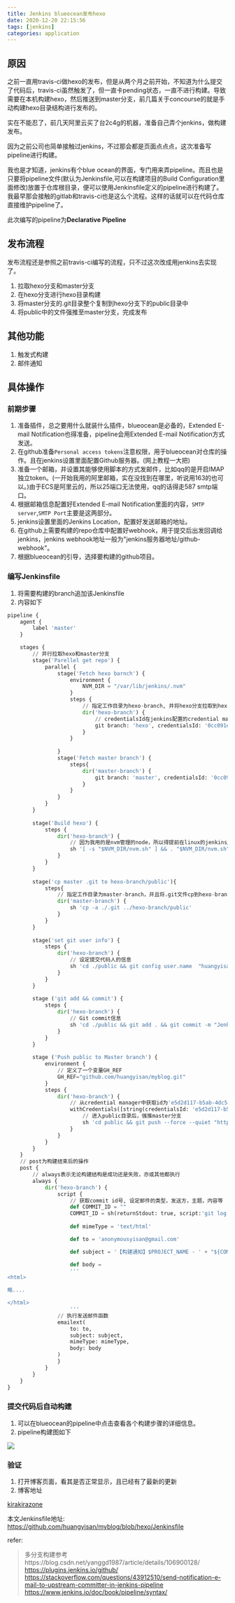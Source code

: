 ```yaml
---
title: Jenkins blueocean发布hexo
date: 2020-12-20 22:15:56
tags: [jenkins]
categories: application
---
```


## 原因

之前一直用travis-ci做hexo的发布，但是从两个月之前开始，不知道为什么提交了代码后，travis-ci虽然触发了，但一直卡pending状态，一直不进行构建。导致需要在本机构建hexo，然后推送到master分支，前几篇关于concourse的就是手动构建hexo目录结构进行发布的。

<!-- more -->

实在不能忍了，前几天阿里云买了台2c4g的机器，准备自己弄个jenkins，做构建发布。

因为之前公司也简单接触过jenkins，不过那会都是页面点点点，这次准备写pipeline进行构建。

我也是才知道，jenkins有个blue ocean的界面，专门用来弄pipeline。而且也是只要将pipeline文件(默认为Jenkinsfile,可以在构建项目的Build Configuration里面修改)放置于仓库根目录，便可以使用Jenkinsfile定义的pipeline进行构建了。我最早那会接触的gitlab和travis-ci也是这么个流程。这样的话就可以在代码仓库直接维护pipeline了。

此次编写的pipeline为**Declarative Pipeline**

## 发布流程

发布流程还是参照之前travis-ci编写的流程，只不过这次改成用jenkins去实现了。

1. 拉取hexo分支和master分支
2. 在hexo分支进行hexo目录构建
3. 将master分支的.git目录整个复制到hexo分支下的public目录中
4. 将public中的文件强推至master分支，完成发布

## 其他功能

1. 触发式构建
2. 邮件通知


## 具体操作

### 前期步骤

1. 准备插件，总之要用什么就装什么插件，blueocean是必备的，Extended E-mail Notification也得准备，pipeline会用Extended E-mail Notification方式发送。
2. 在github准备`Personal access tokens`注意权限，用于blueocean对仓库的操作。且在jenkins设置里面配置Github服务器。(网上教程一大把)
3. 准备一个邮箱，并设置其能够使用脚本的方式发邮件，比如qq的是开启IMAP独立token。(一开始我用的阿里邮箱，实在没找到在哪里，听说用163的也可以。)由于ECS是阿里云的，所以25端口无法使用，qq的话得走587 smtp端口。
4. 根据邮箱信息配置好Extended E-mail Notification里面的内容，`SMTP server`,`SMTP Port`主要是这两部分。
5. jenkins设置里面的Jenkins Location，配置好发送邮箱的地址。
6. 在github上需要构建的repo仓库中配置好webhook，用于提交后出发回调给jenkins，jenkins webhook地址一般为"jenkins服务器地址/github-webhook"。
7. 根据blueocean的引导，选择要构建的github项目。

### 编写Jenkinsfile

1. 将需要构建的branch追加该Jenkinsfile
2. 内容如下


```python
pipeline {
    agent {
        label 'master'
    }

    stages {
        // 并行拉取hexo和master分支
        stage('Parellel get repo') {
            parallel {
                stage('Fetch hexo barnch') {
                    environment {
                        NVM_DIR = "/var/lib/jenkins/.nvm"
                    }
                    steps {
                        // 指定工作目录为hexo-branch, 并将hexo分支拉取到hexo-branch目录，如果没有这个目录则创建。
                        dir('hexo-branch') {
                            // credentialsId在jenkins配置的credential manager中可以找到，也就是之前配置的Personal access tokens对应的id
                            git branch: 'hexo', credentialsId: '0cc091e1-b69f-4e1d-b8c6-b7a9df25e438', url: 'https://github.com/huangyisan/myblog.git'
                        }
                    }
                    
                }
                stage('Fetch master branch') {
                    steps{
                        dir('master-branch') {
                            git branch: 'master', credentialsId: '0cc091e1-b69f-4e1d-b8c6-b7a9df25e438', url: 'https://github.com/huangyisan/myblog.git'
                        }
                    }
                }
            }
        }
        
        stage('Build hexo') {
            steps {
                dir('hexo-branch') {
                    // 因为我用的是nvm管理的node，所以得提前在linux的jenkins用户下安装nvm，这边是引入环境，并且构建hexo
                    sh '[ -s "$NVM_DIR/nvm.sh" ] && . "$NVM_DIR/nvm.sh" && npm install && hexo clean && hexo g'
                }
            }
        }
        
        stage('cp master .git to hexo-branch/public'){
            steps{
                // 指定工作目录为master-branch，并且将.git文件cp到hexo-branch下的public中
                dir('master-branch') {
                    sh 'cp -a ./.git ../hexo-branch/public'
                }
            }
        }
        
        stage('set git user info') {
            steps {
                dir('hexo-branch') {
                    // 设定提交代码人的信息
                    sh 'cd ./public && git config user.name  "huangyisan" && git config user.email "anonymousyisan@gmail.com"' 
                }
            }
        }
        
        stage ('git add && commit') {
            steps {
                dir('hexo-branch') {
                    // Git commit信息
                    sh 'cd ./public && git add . && git commit -m "Jenkins CI Auto Builder at `date +"%Y-%m-%d %H:%M"`" '
                }
            }
        }
        
        stage ('Push public to Master branch') {
            environment {
                // 定义了一个变量GH_REF
                GH_REF="github.com/huangyisan/myblog.git"
            }
            steps {
                dir('hexo-branch') {
                    // 从credential manager中获取id为'e5d2d117-b5ab-4dc5-9e07-a5e96bfb6e31'的密钥，赋值给TOKEN
                    withCredentials([string(credentialsId: 'e5d2d117-b5ab-4dc5-9e07-a5e96bfb6e31', variable: 'TOKEN')]) {
                        // 进入public目录后，强推master分支
                        sh 'cd public && git push --force --quiet "https://${TOKEN}@${GH_REF}" master:master'
                    }
                }
            }
        }
    }
    // post为构建结束后的操作
    post {
        // always表示无论构建结构是成功还是失败，亦或其他都执行
        always {
            dir('hexo-branch') {
                script {
                    // 获取commit id号, 设定邮件的类型，发送方，主题，内容等
                    def COMMIT_ID = ""
                    COMMIT_ID = sh(returnStdout: true, script:'git log --pretty=format:"%h" -1')
                    
                    def mimeType = 'text/html'

                    def to = 'anonymousyisan@gmail.com'

                    def subject = '【构建通知】$PROJECT_NAME - ' + "${COMMIT_ID}" +  ' - Build # $BUILD_NUMBER - $BUILD_STATUS!'

                    def body = 
                    '''
<html>

略....

</html>
                    '''
                // 执行发送邮件函数
                emailext(
                    to: to,
                    subject: subject,
                    mimeType: mimeType,
                    body: body
                )
                }
            }
        }
    }
}
```

### 提交代码后自动构建

1. 可以在blueocean的pipeline中点击查看各个构建步骤的详细信息。
2. pipeline构建图如下

![](https://image.kirakirazone.com/image/jenkins_blueocean_build.png)


### 验证

1. 打开博客页面，看其是否正常显示，且已经有了最新的更新
2. 博客地址

[kirakirazone](https://kirakirazone.com)

本文Jenkinsfile地址: https://github.com/huangyisan/myblog/blob/hexo/Jenkinsfile



refer:

> 多分支构建参考https://blog.csdn.net/yanggd1987/article/details/106900128/
> https://plugins.jenkins.io/github/
> https://stackoverflow.com/questions/43912510/send-notification-e-mail-to-upstream-committer-in-jenkins-pipeline
> https://www.jenkins.io/doc/book/pipeline/syntax/


```